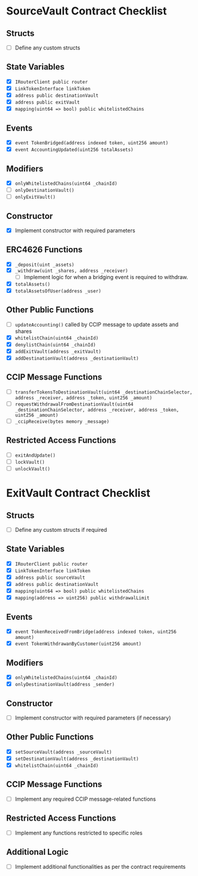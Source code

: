 # SourceVault Contract Checklist

## Structs
- [ ] Define any custom structs

## State Variables
- [x] `IRouterClient public router`
- [x] `LinkTokenInterface linkToken`
- [x] `address public destinationVault`
- [x] `address public exitVault`
- [x] `mapping(uint64 => bool) public whitelistedChains`

## Events
- [x] `event TokenBridged(address indexed token, uint256 amount)`
- [x] `event AccountingUpdated(uint256 totalAssets)`

## Modifiers
- [x] `onlyWhitelistedChains(uint64 _chainId)`
- [ ] `onlyDestinationVault()`
- [ ] `onlyExitVault()`

## Constructor
- [x] Implement constructor with required parameters

## ERC4626 Functions
- [x] `_deposit(uint _assets)`
- [x] `_withdraw(uint _shares, address _receiver)`
    - [ ] Implement logic for when a bridging event is required to withdraw.
- [x] `totalAssets()`
- [x] `totalAssetsOfUser(address _user)`

## Other Public Functions
- [ ] `updateAccounting()` called by CCIP message to update assets and shares
- [x] `whitelistChain(uint64 _chainId)`
- [x] `denylistChain(uint64 _chainId)`
- [x] `addExitVault(address _exitVault)`
- [x] `addDestinationVault(address _destinationVault)`

## CCIP Message Functions
- [ ] `transferTokensToDestinationVault(uint64 _destinationChainSelector, address _receiver, address _token, uint256 _amount)`
- [ ] `requestWithdrawalFromDestinationVault(uint64 _destinationChainSelector, address _receiver, address _token, uint256 _amount)`
- [ ] `_ccipReceive(bytes memory _message)`

## Restricted Access Functions
- [ ] `exitAndUpdate()`
- [ ] `lockVault()`
- [ ] `unlockVault()`

# ExitVault Contract Checklist

## Structs
- [ ] Define any custom structs if required

## State Variables
- [x] `IRouterClient public router`
- [x] `LinkTokenInterface linkToken`
- [x] `address public sourceVault`
- [x] `address public destinationVault`
- [x] `mapping(uint64 => bool) public whitelistedChains`
- [x] `mapping(address => uint256) public withdrawalLimit`

## Events
- [x] `event TokenReceivedFromBridge(address indexed token, uint256 amount)`
- [x] `event TokenWithdrawanByCustomer(uint256 amount)`

## Modifiers
- [x] `onlyWhitelistedChains(uint64 _chainId)`
- [x] `onlyDestinationVault(address _sender)`

## Constructor
- [ ] Implement constructor with required parameters (if necessary)

## Other Public Functions
- [x] `setSourceVault(address _sourceVault)`
- [x] `setDestinationVault(address _destinationVault)`
- [x] `whitelistChain(uint64 _chainId)`

## CCIP Message Functions
- [ ] Implement any required CCIP message-related functions

## Restricted Access Functions
- [ ] Implement any functions restricted to specific roles

## Additional Logic
- [ ] Implement additional functionalities as per the contract requirements

